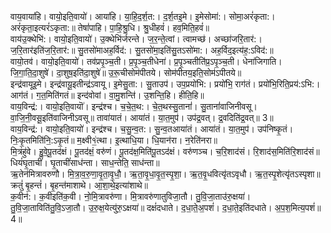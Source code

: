 

  
वाय॒वाया॑हि। वायो॒इति॒वायो॑। आया॑हि। या॒हि॒द॒र्श॒त:। द॒र्श॒तइ॒मे। इ॒मेसोमा॑:। सोमा॒अरं॑कृता:। अरं॑कृता॒इत्यरं॑ऽकृता:॥ तेषां॑पाहि। पा॒हि॒श्रु॒धि। श्रु॒धीहवं॑। हव॒मिति॒हवं॑॥  
वाय॑उ॒क्थेभि॑:। वायो॒इति॒वायो॑। उ॒क्थेभि॑र्जरन्ते। ज॒र॒न्ते॒त्वां। त्वामच्छ॑। अच्छा॑जरि॒तार॑:। ज॒रि॒तार॑इति॑ज॒रि॒तार॑:॥ सु॒तसो॑माअह॒र्विद॑:। सु॒तसो॑मा॒इति॑सु॒तऽसो॑मा:। अह॒र्विद॒इत्य॑ह॒:ऽविद॑:॥  
वायो॒तव॑। वायो॒इति॒वायो॑। तव॑प्रपृ॒ञ्च॒ती। प्र॒पृ॒ञ्च॒तीधेना॑। प्र॒पृ॒ञ्चतीति॑प्र॒ऽपृ॒ञ्च॒ती। धेना॑जिगाति। जि॒गा॒ति॒दा॒शुषे॑। दा॒शुष॒इति॑दा॒शुषे॑॥ उ॒रू॒चीसोम॑पीतये। सोम॑पीतय॒इति॒सोम॑ऽपीतये॥  
इन्द्र॑वायूइ॒मे। इन्द्र॑वायू॒इतीन्द्र॑ऽवायू। इ॒मेसु॒ता:। सु॒ताउप॑। उप॒प्रयो॑भि:। प्रयो॑भि॒ राग॑तं। प्रयो॑भि॒रिति॒प्रय॑:ऽभि:। आग॑तं। ग॒त॒मिति॑गतं॥ इन्द॑वोवां। वा॒मु॒शन्ति॑। उ॒शन्ति॒हि। हीति॒हि॥  
वाय॒विन्द्र॑:। वायो॒इति॒वायॊ॑। इन्द्र॑श्च। च॒चे॒त॒थ:। चे॒त॒थस्सु॒तानां॑। सु॒तानां॑वाजिनीवसू। वा॒जि॒नी॒वसू॒इति॑वाजिनीऽवसू॥ तावा॑यातं। आया॑तं। या॒त॒मुप॑। उप॑द्र॒वत्। द्र॒वदिति॑द्र॒वत्॥ 3॥  
वाय॒विन्द्र॑:। वायो॒इति॒वायो॑। इन्द्र॑श्च। च॒सु॒न्व॒त:। सु॒न्व॒तआया॑तं। आया॑तं। या॒त॒मुप॑। उप॑निष्कृ॒तं। निः॒कृ॒तमिति॑नि॒:ऽकृ॒तं॥ म॒क्ष्वी१॒॑त्था। इ॒त्थाधि॒या। धि॒यान॑रा। न॒रेति॑नरा॥  
मि॒त्रंहु॑वे। हु॒वे॒पू॒तद॑क्षं। पू॒तद॑क्षं॒ वरु॑णं। पू॒तद॑क्ष॒मिति॑पू॒तऽद॑क्षं। वरु॑णञ्च। च॒रि॒शाद॑सं। रि॒शाद॑स॒मिति॑रि॒शाद॑सं॥ धियं॑घृ॒ताचीं॑। घृ॒ताचीं॑साध॑न्ता। साध॒न्तेति॒ साध॑न्ता॥  
ऋ॒तेन॑मित्रावरुणौ। मि॒त्रा॒व॒रु॒णा॒वृ॒ता॒वृ॒धौ॒। ऋ॒ता॒वृ॒धा॒वृ॒त॒स्पृ॒शा॒। ऋ॒त॒वृ॒धवित्यृ॑तऽवृधौ। ऋ॒त॒स्पृ॒शेत्यृ॑तऽस्पृशा॥ क्रतुं॑ बृ॒हन्तं॑। बृ॒हन्त॑माशाथे। आ॒शा॒थे॒इत्या॑शाथे॥  
क॒वीन॑:। क॒वीइति॑क॒वी। नो॒मि॒त्रावरु॑णा। मि॒त्रावरु॑णातुविजा॒तौ। तु॒वि॒जा॒ताउ॑रु॒क्षया॑। तु॒वि॒जा॒ताविति॑तु॒वि॒ऽजा॒तौ। उ॒रु॒क्ष॒येत्यु॑रु॒ऽक्षया॑॥ दक्षं॑दधाते। द॒धा॒ते॒अ॒पशं॑। द॒धा॒ते॒इति॑दधाते। अ॒प॒श॒मित्य॒पशं॑॥ 4॥  
